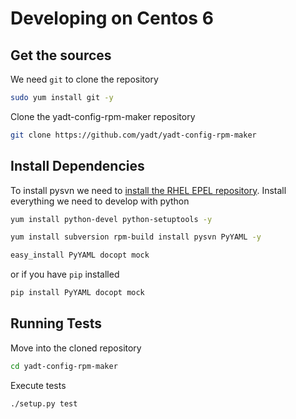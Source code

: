 # Developing on Centos 6

## Get the sources

We need `git` to clone the repository
```bash
sudo yum install git -y
```

Clone the yadt-config-rpm-maker repository
```bash
git clone https://github.com/yadt/yadt-config-rpm-maker
```

## Install Dependencies

To install pysvn we need to [install the RHEL EPEL repository](http://www.rackspace.com/knowledge_center/article/installing-rhel-epel-repo-on-centos-5x-or-6x).
Install everything we need to develop with python

```bash
yum install python-devel python-setuptools -y
```

```bash
yum install subversion rpm-build install pysvn PyYAML -y
```

```bash
easy_install PyYAML docopt mock
```

or if you have `pip` installed

```bash
pip install PyYAML docopt mock
```

## Running Tests

Move into the cloned repository
```bash
cd yadt-config-rpm-maker
```

Execute tests
```bash
./setup.py test
```
